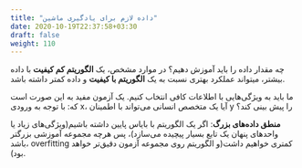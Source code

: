 ```yaml
---
title: "داده لازم برای یادگیری ماشین"
date: 2020-10-19T22:37:58+03:30
draft: false
weight: 110
---
```


چه مقدار داده را باید آموزش دهیم؟
در موارد مشخص، یک **الگوریتم کم کیفیت** با داده بیشتر، میتواند عملکرد بهتری نسبت به یک **الگوریتم با کیفیت** و داده کمتر داشته باشد.

ما باید به ویژگی‌هایی با اطلاعات کافی انتخاب کنیم. یک آزمون مفید به این صورت است که: با توجه به ورودی x، آیا یک متخصص انسانی می‌تواند با اطمینان y را پیش بینی کند؟

**منطق داده‌های بزرگ**: اگر یک الگوریتم با بایاس پایین داشته باشیم(ویژگی‌های زیاد یا واحدهای پنهان یک تابع بسیار پیچیده می‌سازد)، پس هرچه مجموعه آموزشی بزرگتر باشد، overfitting کمتری خواهیم داشت(و الگوریتم روی مجموعه آزمون دقیق‌تر خواهد بود).